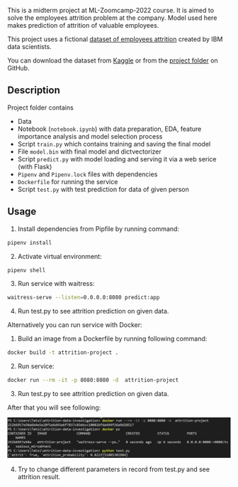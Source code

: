 This is a midterm project at ML-Zoomcamp-2022 course. It is aimed to solve the employees attrition problem at the company. Model used here makes prediction of attrition of valuable employees. 

This project uses a fictional [dataset of employees attrition](https://www.kaggle.com/datasets/whenamancodes/hr-employee-attrition) created by IBM data scientists.

You can download the dataset from [Kaggle](https://www.kaggle.com/datasets/whenamancodes/hr-employee-attrition) or from the [project folder](https://github.com/tanyashagova/ML-Zoomcamp-2022/blob/main/midtermproject/HR%20Employee%20Attrition.csv) on GitHub.


## Description

Project folder contains

* Data 
* Notebook (`notebook.ipynb`) with data preparation, EDA, feature importance analysis and model selection process
* Script `train.py` which contains  training and saving the final model
* File `model.bin` with final model and dictvectorizer
* Script `predict.py` with model loading and serving it via a web serice (with Flask)
* `Pipenv` and `Pipenv.lock` files with dependencies
* `Dockerfile` for running the service
* Script `test.py` with test prediction for data of given person 


## Usage

1. Install dependencies from Pipfile by running command:
```sh
pipenv install
```
2. Activate virtual environment:
```sh
pipenv shell
```
3. Run service with waitress:
```sh
waitress-serve --listen=0.0.0.0:8080 predict:app
```

4. Run test.py to see attrition prediction on given data.

Alternatively you can run service with Docker:
1. Build an image from a Dockerfile by running following command:
```sh
docker build -t attrition-project .
```
2. Run service:
```sh
docker run --rm -it -p 8080:8080 -d  attrition-project
```
3. Run test.py to see attrition prediction on given data.

After that you will see following:

![Result_image](screen.png)

4. Try to change different parameters in record from test.py and see attrition result.